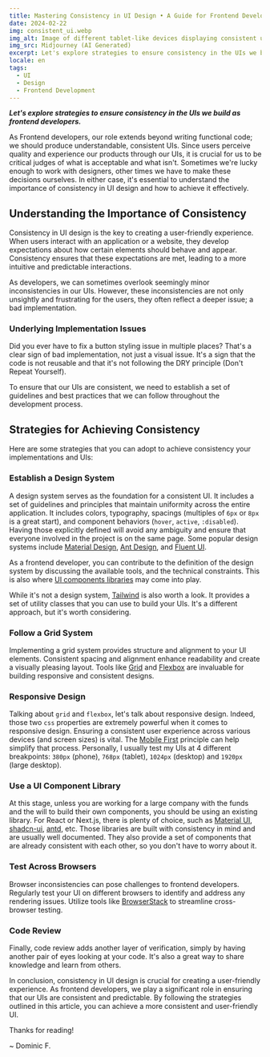 ```yaml
---
title: Mastering Consistency in UI Design • A Guide for Frontend Developers
date: 2024-02-22
img: consistent_ui.webp
img_alt: Image of different tablet-like devices displaying consistent user interfaces
img_src: Midjourney (AI Generated)
excerpt: Let's explore strategies to ensure consistency in the UIs we build as frontend developers.
locale: en
tags:
  - UI
  - Design
  - Frontend Development
---
```


___Let's explore strategies to ensure consistency in the UIs we build as frontend developers.___

As Frontend developers, our role extends beyond writing functional code; we should produce understandable, consistent UIs. Since users perceive quality and experience our products through our UIs, it is crucial for us to be critical judges of what is acceptable and what isn't. Sometimes we're lucky enough to work with designers, other times we have to make these decisions ourselves. In either case, it's essential to understand the importance of consistency in UI design and how to achieve it effectively.


## Understanding the Importance of Consistency

Consistency in UI design is the key to creating a user-friendly experience. When users interact with an application or a website, they develop expectations about how certain elements should behave and appear. Consistency ensures that these expectations are met, leading to a more intuitive and predictable interactions.

As developers, we can sometimes overlook seemingly minor inconsistencies in our UIs. However, these inconsistencies are not only unsightly and frustrating for the users, they often reflect a deeper issue; a bad implementation.

### Underlying Implementation Issues

Did you ever have to fix a button styling issue in multiple places? That's a clear sign of bad implementation, not just a visual issue. It's a sign that the code is not reusable and that it's not following the DRY principle (Don't Repeat Yourself).

To ensure that our UIs are consistent, we need to establish a set of guidelines and best practices that we can follow throughout the development process.


## Strategies for Achieving Consistency

Here are some strategies that you can adopt to achieve consistency your implementations and UIs:


### Establish a Design System

A design system serves as the foundation for a consistent UI. It includes a set of guidelines and principles that maintain uniformity across the entire application. It includes colors, typography, spacings (multiples of `6px` or `8px` is a great start), and component behaviors (`hover`, `active`, `:disabled`). Having those explicitly defined will avoid any ambiguity and ensure that everyone involved in the project is on the same page. Some popular design systems include [Material Design](https://m3.material.io/), [Ant Design](https://ant.design/docs/spec/introduce), and [Fluent UI](https://developer.microsoft.com/en-us/fluentui#/).

As a frontend developer, you can contribute to the definition of the design system by discussing the available tools, and the technical constraints. This is also where [UI components libraries](#use-a-ui-component-library) may come into play.

While it's not a design system, [Tailwind](https://tailwindcss.com) is also worth a look. It provides a set of utility classes that you can use to build your UIs. It's a different approach, but it's worth considering.


### Follow a Grid System

Implementing a grid system provides structure and alignment to your UI elements. Consistent spacing and alignment enhance readability and create a visually pleasing layout. Tools like [Grid](https://css-tricks.com/snippets/css/complete-guide-grid/) and [Flexbox](https://css-tricks.com/snippets/css/a-guide-to-flexbox/) are invaluable for building responsive and consistent designs. 


### Responsive Design

Talking about `grid` and `flexbox`, let's talk about responsive design. Indeed, those two `css` properties are extremely powerful when it comes to responsive design. Ensuring a consistent user experience across various devices (and screen sizes) is vital. The [Mobile First](https://www.interaction-design.org/literature/topics/mobile-first#:~:text=The%20mobile%20first%20design%20approach%20involves%20starting%20the%20product%20design%20process%20by%20designing%20for%20the%20smallest%20device%20first%20and%20progressively%20enhancing%20the%20design%20features%20for%20larger%20layouts%E2%80%94e.g.%2C%20start%20designing%20for%20mobile%20and%20then%20move%20on%20to%20desktop.%C2%A0) principle can help simplify that process. Personally, I usually test my UIs at 4 different breakpoints: `380px` (phone), `768px` (tablet), `1024px` (desktop) and `1920px` (large desktop).


### Use a UI Component Library

At this stage, unless you are working for a large company with the funds and the will to build their own components, you should be using an existing library. For React or Next.js, there is plenty of choice, such as [Material UI](https://mui.com/), [shadcn-ui](https://ui.shadcn.com/), [antd](https://ant.design/docs/react/introduce), etc. Those libraries are built with consistency in mind and are usually well documented. They also provide a set of components that are already consistent with each other, so you don't have to worry about it.


### Test Across Browsers

Browser inconsistencies can pose challenges to frontend developers. Regularly test your UI on different browsers to identify and address any rendering issues. Utilize tools like [BrowserStack](https://www.browserstack.com/) to streamline cross-browser testing.


### Code Review

Finally, code review adds another layer of verification, simply by having another pair of eyes looking at your code. It's also a great way to share knowledge and learn from others.


In conclusion, consistency in UI design is crucial for creating a user-friendly experience. As frontend developers, we play a significant role in ensuring that our UIs are consistent and predictable. By following the strategies outlined in this article, you can achieve a more consistent and user-friendly UI.

Thanks for reading!

~ Dominic F.